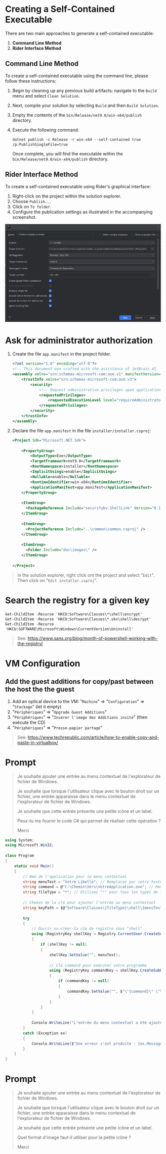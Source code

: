 ﻿# Creating a Self-Contained Executable

There are two main approaches to generate a self-contained executable:

1. **Command Line Method**
2. **Rider Interface Method**

## Command Line Method

To create a self-contained executable using the command line, please follow these instructions:

1. Begin by cleaning up any previous build artifacts: navigate to the `Build` menu and select `Clean Solution`.
2. Next, compile your solution by selecting `Build` and then `Build Solution`.
3. Empty the contents of the `bin/Release/net9.0/win-x64/publish` directory.
4. Execute the following command:

   ```shell
   dotnet publish -c Release -r win-x64 --self-contained true /p:PublishSingleFile=true
   ```

   Once complete, you will find the executable within the `bin/Release/net9.0/win-x64/publish` directory.

## Rider Interface Method

To create a self-contained executable using Rider's graphical interface:

1. Right-click on the project within the solution explorer.
2. Choose `Publish...`
3. Click on `To folder`.
4. Configure the publication settings as illustrated in the accompanying screenshot.

![](doc/images/publish%20config.png)

# Ask for administrator authorization

1. Create the file `app.manifest` in the project folder.

   ```xml
   <?xml version="1.0" encoding="utf-8"?>
   <!-- This document was crafted with the assistance of JetBrain AI. -->
   <assembly xmlns="urn:schemas-microsoft-com:asm.v1" manifestVersion="1.0">
       <trustInfo xmlns="urn:schemas-microsoft-com:asm.v3">
           <security>
               <!-- Request administrative privileges upon application launch. -->
               <requestedPrivileges>
                   <requestedExecutionLevel level="requireAdministrator" uiAccess="false" />
               </requestedPrivileges>
           </security>
       </trustInfo>
   </assembly>
   ```
2. Declare the file `app.manifest` in the file `installer/installer.csproj`:

   ```xml
   <Project Sdk="Microsoft.NET.Sdk">
       
       <PropertyGroup>
           <OutputType>Exe</OutputType>
           <TargetFramework>net9.0</TargetFramework>
           <RootNamespace>installer</RootNamespace>
           <ImplicitUsings>enable</ImplicitUsings>
           <Nullable>enable</Nullable>
           <RuntimeIdentifier>win-x64</RuntimeIdentifier>
           <ApplicationManifest>app.manifest</ApplicationManifest>
       </PropertyGroup>
       
       <ItemGroup>
         <PackageReference Include="securifybv.ShellLink" Version="0.1.0" />
       </ItemGroup>
   
       <ItemGroup>
         <ProjectReference Include="..\common\common.csproj" />
       </ItemGroup>
   
       <ItemGroup>
         <Folder Include="doc\images\" />
       </ItemGroup>
   
   </Project>
   ```

> In the solution explorer, right click ont the project and select "`Edit`".
> Then click on "`Edit installer.csproj`".

# Search the registry for a given key

```
Get-ChildItem -Recurse 'HKCU:Software\Classes\*\shell\encrypt'
Get-ChildItem -Recurse 'HKCU:Software\Classes\*.skv\shell\decrypt'
Get-ChildItem -Recurse 'HKCU:SOFTWARE\Microsoft\Windows\CurrentVersion\Uninstall'
```

> See: https://www.sans.org/blog/month-of-powershell-working-with-the-registry/

# VM Configuration

## Add the guest additions for copy/past between the host the the guest

1. Add an optical device to the VM: "`Machine`" => "`Configuration`" => "`Stockage`" (let it empty)
2. "`Périphériques`" => "`Upgrade Guest Additions`"
3. "`Périphériques`" => "`Insérer l'image des Additions invité`" (then exécute the CD)
4. "`Périphériques`" => "`Presse-papier partagé`"

> See: https://www.techrepublic.com/article/how-to-enable-copy-and-paste-in-virtualbox/

# Prompt

> Je souhaite ajouter une entrée au menu contextuel de l'explorateur de fichier de Windows.
>
> Je souhaite que lorsque l'utilisateur clique avec le bouton droit sur un fichier, une entrée apparaisse dans le menu contextuel de l'explorateur de fichier de Windows.
>
> Je souhaite que cette entrée présente une petite icône et un label.
>
> Peux-tu me fournir le code C# qui permet de réaliser cette opération ?
> 
> Merci

```csharp
using System;
using Microsoft.Win32;

class Program
{
    static void Main()
    {
        // Nom de l'application pour le menu contextuel
        string menuText = "Votre Libellé"; // Remplacez par votre texte
        string command = @"C:\Chemin\Vers\VotreApplication.exe"; // Remplacez par le chemin de votre exécutable
        string fileType = "*"; // Utilisez "*" pour tous les types de fichiers

        // Chemin de la clé pour ajouter l'entrée au menu contextuel
        string keyPath = $@"Software\Classes\{fileType}\shell\{menuText}";

        try
        {
            // Ouvrir ou créer la clé de registre sous "shell"
            using (RegistryKey shellKey = Registry.CurrentUser.CreateSubKey(keyPath))
            {
                if (shellKey != null)
                {
                    shellKey.SetValue("", menuText);

                    // Clé command pour exécuter votre programme
                    using (RegistryKey commandKey = shellKey.CreateSubKey("command"))
                    {
                        if (commandKey != null)
                        {
                            commandKey.SetValue("", $"\"{command}\" \"%1\"");
                        }
                    }
                }
            }

            Console.WriteLine("L'entrée du menu contextuel a été ajoutée avec succès.");
        }
        catch (Exception ex)
        {
            Console.WriteLine($"Une erreur s'est produite : {ex.Message}");
        }
    }
}
```

# Prompt

> Je souhaite ajouter une entrée au menu contextuel de l'explorateur de fichier de Windows.
>
> Je souhaite que lorsque l'utilisateur clique avec le bouton droit sur un fichier, une entrée apparaisse dans le menu contextuel de l'explorateur de fichier de Windows.
>
> Je souhaite que cette entrée présente une petite icône et un label.
>
> Quel format d'image faut-il utiliser pour la petite icône ?
>
> Merci
